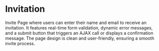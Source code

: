 # Invitation
Invite Page where users can enter their name and email to receive an invitation. It features real-time form validation, dynamic error messages, and a submit button that triggers an AJAX call or displays a confirmation message. The page design is clean and user-friendly, ensuring a smooth invite process.

